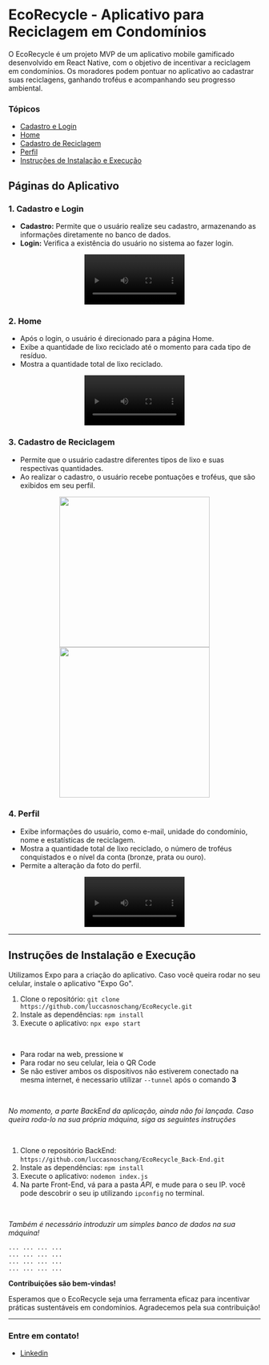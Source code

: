 # EcoRecycle - Aplicativo para Reciclagem em Condomínios

O EcoRecycle é um projeto MVP de um aplicativo mobile gamificado desenvolvido em React Native, com o objetivo de incentivar a reciclagem em condomínios. Os moradores podem pontuar no aplicativo ao cadastrar suas reciclagens, ganhando troféus e acompanhando seu progresso ambiental.

### Tópicos
- [Cadastro e Login](#1-cadastro-e-login)
- [Home](#2-home)
- [Cadastro de Reciclagem](#3-cadastro-de-reciclagem)
- [Perfil](#4-perfil)
- [Instruções de Instalação e Execução](#instruções-de-instalação-e-execução)

## Páginas do Aplicativo

### 1. Cadastro e Login
- **Cadastro:** Permite que o usuário realize seu cadastro, armazenando as informações diretamente no banco de dados.
- **Login:** Verifica a existência do usuário no sistema ao fazer login.

<div align="center">
<video src="https://github.com/luccasnoschang/EcoRecycle/assets/105743541/c773bf5f-ab84-41b9-a8a8-d8e28cfa7305" width="200px"/>
</div>

### 2. Home
- Após o login, o usuário é direcionado para a página Home.
- Exibe a quantidade de lixo reciclado até o momento para cada tipo de resíduo.
- Mostra a quantidade total de lixo reciclado.

<div align="center">
<video src="https://github.com/luccasnoschang/EcoRecycle/assets/105743541/d86bc8b8-5a4b-4c62-8f4e-0ac4945ea65b" width="200px"/>
</div>

### 3. Cadastro de Reciclagem
- Permite que o usuário cadastre diferentes tipos de lixo e suas respectivas quantidades.
- Ao realizar o cadastro, o usuário recebe pontuações e troféus, que são exibidos em seu perfil.

<div align="center">
<img src="https://github.com/luccasnoschang/EcoRecycle/assets/105743541/723f06f3-d87d-4e00-b183-cc7b8edae2a1" width="300px"/>
<img src="https://github.com/luccasnoschang/EcoRecycle/assets/105743541/824e47e3-214c-419b-8b5c-4da676695d09" width="300px"/>
</div>

### 4. Perfil
- Exibe informações do usuário, como e-mail, unidade do condomínio, nome e estatísticas de reciclagem.
- Mostra a quantidade total de lixo reciclado, o número de troféus conquistados e o nível da conta (bronze, prata ou ouro).
- Permite a alteração da foto do perfil.

<div align="center">
<video src="https://github.com/luccasnoschang/EcoRecycle/assets/105743541/c6e470d8-a5be-48a9-b24a-33f4137d26a7" width="200px"/>
</div>

---

## Instruções de Instalação e Execução

Utilizamos Expo para a criação do aplicativo. Caso você queira rodar no seu celular, instale o aplicativo "Expo Go".

1. Clone o repositório: `git clone https://github.com/luccasnoschang/EcoRecycle.git`
2. Instale as dependências: `npm install`
3. Execute o aplicativo: `npx expo start`
<br>

- Para rodar na web, pressione `W`
- Para rodar no seu celular, leia o QR Code
- Se não estiver ambos os dispositivos não estiverem conectado na mesma internet, é necessario utilizar `--tunnel` após o comando **3**

<br>

*No momento, a parte BackEnd da aplicação, ainda não foi lançada. Caso queira roda-lo na sua própria máquina, siga as seguintes instruções*

<br>

1. Clone o repositório BackEnd: `https://github.com/luccasnoschang/EcoRecycle_Back-End.git`
2. Instale as dependências: `npm install`
3. Execute o aplicativo: `nodemon index.js`
4. Na parte Front-End, vá para a pasta *API*, e mude para o seu IP. você pode descobrir o seu ip utilizando `ipconfig` no terminal.

<br>

*Também é necessário introduzir um simples banco de dados na sua máquina!*

```
... ... ... ...
... ... ... ...
... ... ... ...
... ... ... ...
```
   
**Contribuições são bem-vindas!**

Esperamos que o EcoRecycle seja uma ferramenta eficaz para incentivar práticas sustentáveis em condomínios. Agradecemos pela sua contribuição!

---

### Entre em contato!
- [Linkedin](https://www.linkedin.com/in/luccas-noschang-95173220b/)
